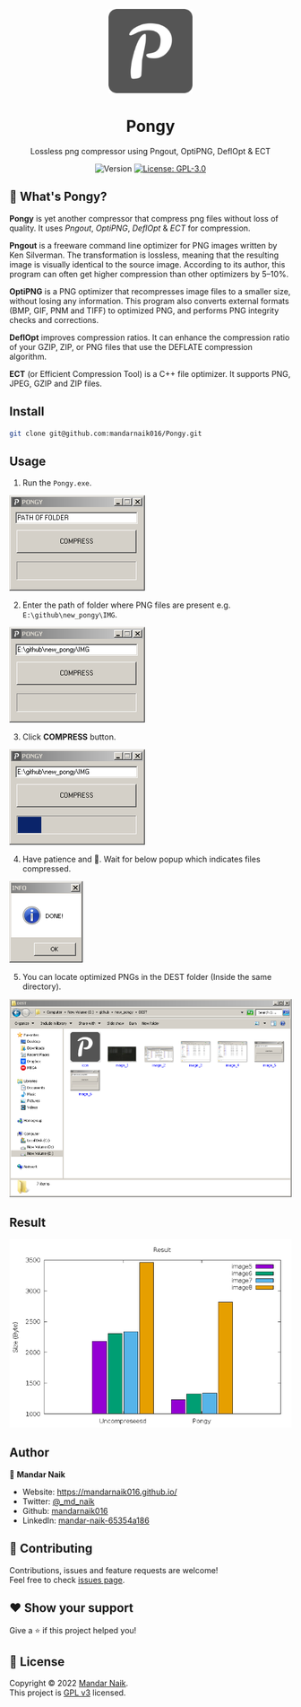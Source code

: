 <p align="center"><a href="IMG/icon.png"><img src="IMG/icon.png" alt="Pongy" height="150" /></a></p>

<h1 align="center">Pongy</h1>

<p align="center">Lossless png compressor using Pngout, OptiPNG, DeflOpt & ECT</p>
<p align="center">
	<img alt="Version" src="https://img.shields.io/badge/version-0.1-blue.svg" />

  <a href="https://github.com/mandarnaik016/PassGen/blob/main/LICENSE" target="_blank">
    <img alt="License: GPL-3.0" src="https://img.shields.io/badge/License-GPL-yellow.svg" />
  </a>
</p>

## :hear_no_evil: What's Pongy?
**Pongy** is yet another compressor that compress png files without loss of quality. It uses *Pngout*, *OptiPNG*, *DeflOpt* & *ECT* for compression.

**Pngout** is a freeware command line optimizer for PNG images written by Ken Silverman. The transformation is lossless, meaning that the resulting image is visually identical to the source image. According to its author, this program can often get higher compression than other optimizers by 5–10%.

**OptiPNG** is a PNG optimizer that recompresses image files to a smaller size, without losing any information. This program also converts external formats (BMP, GIF, PNM and TIFF) to optimized PNG, and performs PNG integrity checks and corrections.

**DeflOpt** improves compression ratios. It can enhance the compression ratio of your GZIP, ZIP, or PNG files that use the DEFLATE compression algorithm.

**ECT** (or Efficient Compression Tool) is a C++ file optimizer. It supports PNG, JPEG, GZIP and ZIP files.

## Install

```sh
git clone git@github.com:mandarnaik016/Pongy.git
```

## Usage

1. Run the `Pongy.exe`.  <p align="center">
<img alt="image_5" src="IMG/image_5.png" />
</p>

2. Enter the path of folder where PNG files are present e.g. `E:\github\new_pongy\IMG`. <p align="center">
<img alt="image_6" src="IMG/image_6.png" />
</p>

3. Click **COMPRESS** button. <p align="center">
<img alt="image_7" src="IMG/image_7.png" />
</p>

4. Have patience and :tea:. Wait for below popup which indicates files compressed. <p align="center">
<img alt="image_8" src="IMG/image_8.png" />
</p>

5. You can locate optimized PNGs in the DEST folder (Inside the same directory). <p align="center">
<img alt="image_9" src="IMG/image_9.png" />
</p>

## Result

<p align="center">
<img alt="result" src="IMG/result.png" />
</p>

## Author

👤 **Mandar Naik**

- Website: https://mandarnaik016.github.io/
- Twitter: [@_md_naik](https://twitter.com/_md_naik)
- Github: [mandarnaik016](https://github.com/mandarnaik016)
- LinkedIn: [mandar-naik-65354a186](https://linkedin.com/in/mandar-naik-65354a186)

## :open_hands: Contributing

Contributions, issues and feature requests are welcome!<br />Feel free to check [issues page](https://github.com/mandarnaik016/Pongy/issues).

## :heart: Show your support

Give a ⭐️ if this project helped you!

## 📝 License

Copyright © 2022 [Mandar Naik](https://github.com/mandarnaik016).<br />
This project is [GPL v3](https://github.com/mandarnaik016/Pongy/blob/main/LICENSE) licensed.
